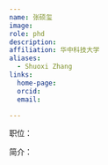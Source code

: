 ```yaml
---
name: 张硕玺
image: 
role: phd
description: 
affiliation: 华中科技大学
aliases:
  - Shuoxi Zhang
links:
  home-page: 
  orcid: 
  email: 

---
```


职位：

简介：
